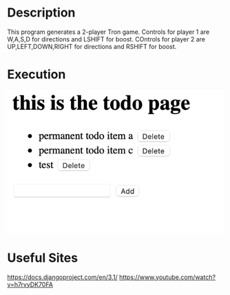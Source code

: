 # Description
This program generates a 2-player Tron game.  Controls for player 1 are W,A,S,D for directions and LSHIFT for boost.  COntrols for player 2 are UP,LEFT,DOWN,RIGHT for directions and RSHIFT for boost.

# Execution



![example of running code](example_1.png)

# Useful Sites

https://docs.djangoproject.com/en/3.1/
https://www.youtube.com/watch?v=h7rvyDK70FA